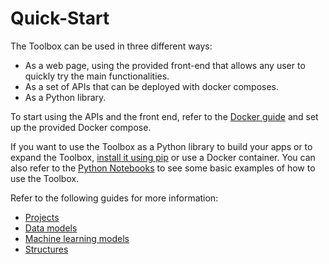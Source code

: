 # Quick-Start

The Toolbox can be used in three different ways:
- As a web page, using the provided front-end that allows any user to quickly try the main functionalities.
- As a set of APIs that can be deployed with docker composes.
- As a Python library.

To start using the APIs and the front end, refer to the [Docker guide](./docker.md) and set up the provided Docker compose.

If you want to use the Toolbox as a Python library to build your apps or to expand the Toolbox, [install it using pip](./installation.md) or use a Docker container. You can also refer to the [Python Notebooks](https://github.com/CommuniCityProject/communicity_toolbox/tree/master/docs/Notebooks) to see some basic examples of how to use the Toolbox.


Refer to the following guides for more information:
- [Projects](./projects.md)
- [Data models](./data-models.md)
- [Machine learning models](./machine-learning-models.md)
- [Structures](./structures.md)
